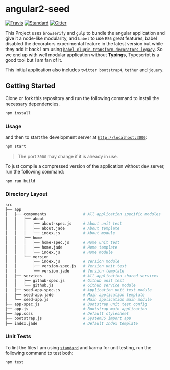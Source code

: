 # angular2-seed

[![Travis](https://img.shields.io/travis/willyelm/angular2-js-seed.svg?style=flat-square)](https://travis-ci.org/willyelm/angular2-js-seed)
[![Standard](https://img.shields.io/badge/code%20style-standard-yellow.svg?style=flat-square)](http://standardjs.com/)
[![Gitter](https://img.shields.io/gitter/room/willyelm/angular2-js-seed.svg?style=flat-square)](https://gitter.im/willyelm/angular2-js-seed)

This Project uses `browserify` and `gulp` to bundle the angular
application and give it a node-like modularity, and `babel` to use `ES6`
great features, babel disabled the decorators experimental feature in the
latest version but while they add it back I am using [`babel-plugin-transform-decorators-legacy`](https://github.com/loganfsmyth/babel-plugin-transform-decorators-legacy).
So we end up with well modular application without **Typings**, Typescript
is a good tool but I am fan of it.

This initial application also includes `twitter bootstrap4`, `tether`
and `jquery`.

## Getting Started

Clone or fork this repository and run the following command to install
the necessary dependencies.

```bash
npm install
```

### Usage

and then to start the development server at [`http://localhost:3000`](http://localhost:3000):

```bash
npm start
```

> The port `3000` may change if it is already in use.

To just compile a compressed version of the application without dev server,
run the following command:

```bash
npm run build
```

### Directory Layout

```bash
src
├── app
│   ├── components                # All application specific modules
│   │   ├── about
│   │   │   ├── about-spec.js     # About unit test
│   │   │   ├── about.jade        # About template
│   │   │   └── index.js          # About module
│   │   ├── home
│   │   │   ├── home-spec.js      # Home unit test
│   │   │   ├── home.jade         # Home template
│   │   │   └── index.js          # Home module
│   │   └── version
│   │       ├── index.js          # Version module
│   │       ├── version-spec.js   # Version unit test
│   │       └── version.jade      # Version template
│   ├── services                  # All application shared services
│   │   ├── github-spec.js        # Github unit test
│   │   └── github.js             # Github service module
│   ├── seed-app-spec.js          # Application unit test module
│   ├── seed-app.jade             # Main application template
│   └── seed-app.js               # Main application main module
├── app-spec.js                   # Bootstrap unit test config
├── app.js                        # Bootstrap main application
├── app.scss                      # Default stylesheet
├── bootstrap.js                  # SystemJS import app
├── index.jade                    # Default Index template
```

### Unit Tests

To lint the files I am using [`standard`](http://standardjs.com/) and
karma for unit testing, run the following command to test both:

```bash
npm test
```

<!-- run it once:

```bash
npm run test:single
``` -->
